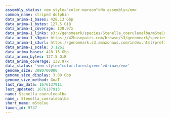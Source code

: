 ```yaml
---
assembly_status: <em style="color:maroon">No assembly</em>
common_name: striped dolphin
data_arima-1_bases: 428.13 Gbp
data_arima-1_bytes: 127.5 GiB
data_arima-1_coverage: 138.97x
data_arima-1_links: s3://genomeark/species/Stenella_coeruleoalba/mSteCoe1/genomic_data/arima/<br>
data_arima-1_s3gui: https://42basepairs.com/browse/s3/genomeark/species/Stenella_coeruleoalba/mSteCoe1/genomic_data/arima/
data_arima-1_s3url: https://genomeark.s3.amazonaws.com/index.html?prefix=species/Stenella_coeruleoalba/mSteCoe1/genomic_data/arima/
data_arima-1_scale: 3.1261
data_arima_bases: 428.13 Gbp
data_arima_bytes: 127.5 GiB
data_arima_coverage: 138.97x
data_status: '<em style="color:forestgreen">Arima</em>'
genome_size: 3080700000
genome_size_display: 3.08 Gbp
genome_size_method: GoaT
last_raw_data: 1676137911
last_updated: 1676137913
name: Stenella coeruleoalba
name_: Stenella_coeruleoalba
short_name: mSteCoe
taxon_id: 9737
---
```


